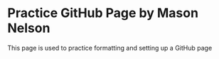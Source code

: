 # Practice GitHub Page by Mason Nelson

This page is used to practice formatting and setting up a GitHub page




